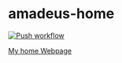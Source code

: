 # amadeus-home
[![Push workflow](https://github.com/gw31415/amadeus-home/workflows/Deploy%20to%20Firebase%20Hosting/badge.svg)](https://github.com/gw31415/amadeus-home/actions)

[My home Webpage](https://amas.dev/)
